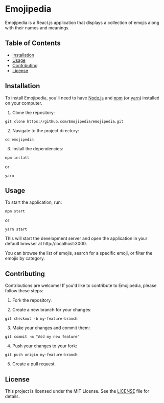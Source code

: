 # Emojipedia

Emojipedia is a React.js application that displays a collection of emojis along with their names and meanings.

## Table of Contents

- [Installation](#installation)
- [Usage](#usage)
- [Contributing](#contributing)
- [License](#license)

## Installation

To install Emojipedia, you'll need to have [Node.js](https://nodejs.org/) and [npm](https://www.npmjs.com/) (or [yarn](https://yarnpkg.com/)) installed on your computer.

1. Clone the repository:

```
git clone https://github.com/Emojipedia/emojipedia.git
```

2. Navigate to the project directory:

```
cd emojipedia
```

3. Install the dependencies:

```
npm install
```

or

```
yarn
```

## Usage

To start the application, run:

```
npm start
```

or

```
yarn start
```

This will start the development server and open the application in your default browser at http://localhost:3000.

You can browse the list of emojis, search for a specific emoji, or filter the emojis by category.

## Contributing

Contributions are welcome! If you'd like to contribute to Emojipedia, please follow these steps:

1. Fork the repository.

2. Create a new branch for your changes:

```
git checkout -b my-feature-branch
```

3. Make your changes and commit them:

```
git commit -m "Add my new feature"
```

4. Push your changes to your fork:

```
git push origin my-feature-branch
```

5. Create a pull request.

## License

This project is licensed under the MIT License. See the [LICENSE](LICENSE) file for details.
